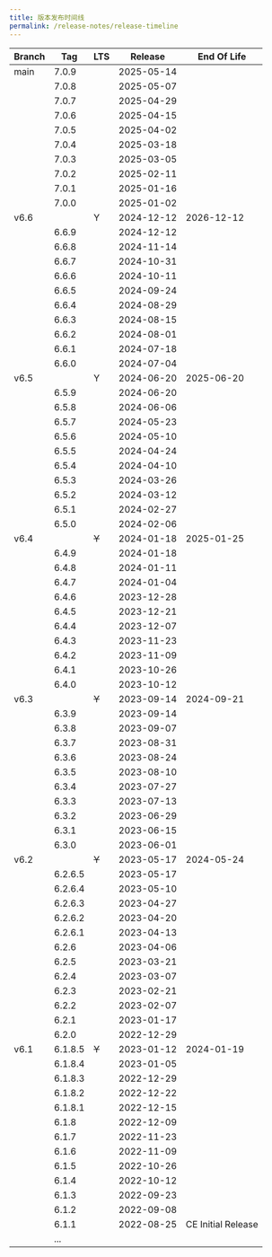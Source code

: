 ```yaml
---
title: 版本发布时间线
permalink: /release-notes/release-timeline
---
```


| Branch | Tag     | LTS   | Release        | End Of Life        |
| ------ | ------- | ----- | -------------- | ------------------ |
| main   | 7.0.9   |       | 2025-05-14     |                    |
|        | 7.0.8   |       | 2025-05-07     |                    |
|        | 7.0.7   |       | 2025-04-29     |                    |
|        | 7.0.6   |       | 2025-04-15     |                    |
|        | 7.0.5   |       | 2025-04-02     |                    |
|        | 7.0.4   |       | 2025-03-18     |                    |
|        | 7.0.3   |       | 2025-03-05     |                    |
|        | 7.0.2   |       | 2025-02-11     |                    |
|        | 7.0.1   |       | 2025-01-16     |                    |
|        | 7.0.0   |       | 2025-01-02     |                    |
| v6.6   |         | Y     | 2024-12-12     | 2026-12-12         |
|        | 6.6.9   |       | 2024-12-12     |                    |
|        | 6.6.8   |       | 2024-11-14     |                    |
|        | 6.6.7   |       | 2024-10-31     |                    |
|        | 6.6.6   |       | 2024-10-11     |                    |
|        | 6.6.5   |       | 2024-09-24     |                    |
|        | 6.6.4   |       | 2024-08-29     |                    |
|        | 6.6.3   |       | 2024-08-15     |                    |
|        | 6.6.2   |       | 2024-08-01     |                    |
|        | 6.6.1   |       | 2024-07-18     |                    |
|        | 6.6.0   |       | 2024-07-04     |                    |
| v6.5   |         | Y     | 2024-06-20     | 2025-06-20         |
|        | 6.5.9   |       | 2024-06-20     |                    |
|        | 6.5.8   |       | 2024-06-06     |                    |
|        | 6.5.7   |       | 2024-05-23     |                    |
|        | 6.5.6   |       | 2024-05-10     |                    |
|        | 6.5.5   |       | 2024-04-24     |                    |
|        | 6.5.4   |       | 2024-04-10     |                    |
|        | 6.5.3   |       | 2024-03-26     |                    |
|        | 6.5.2   |       | 2024-03-12     |                    |
|        | 6.5.1   |       | 2024-02-27     |                    |
|        | 6.5.0   |       | 2024-02-06     |                    |
| v6.4   |         | ~~Y~~ | 2024-01-18     | 2025-01-25         |
|        | 6.4.9   |       | 2024-01-18     |                    |
|        | 6.4.8   |       | 2024-01-11     |                    |
|        | 6.4.7   |       | 2024-01-04     |                    |
|        | 6.4.6   |       | 2023-12-28     |                    |
|        | 6.4.5   |       | 2023-12-21     |                    |
|        | 6.4.4   |       | 2023-12-07     |                    |
|        | 6.4.3   |       | 2023-11-23     |                    |
|        | 6.4.2   |       | 2023-11-09     |                    |
|        | 6.4.1   |       | 2023-10-26     |                    |
|        | 6.4.0   |       | 2023-10-12     |                    |
| v6.3   |         | ~~Y~~ | 2023-09-14     | 2024-09-21         |
|        | 6.3.9   |       | 2023-09-14     |                    |
|        | 6.3.8   |       | 2023-09-07     |                    |
|        | 6.3.7   |       | 2023-08-31     |                    |
|        | 6.3.6   |       | 2023-08-24     |                    |
|        | 6.3.5   |       | 2023-08-10     |                    |
|        | 6.3.4   |       | 2023-07-27     |                    |
|        | 6.3.3   |       | 2023-07-13     |                    |
|        | 6.3.2   |       | 2023-06-29     |                    |
|        | 6.3.1   |       | 2023-06-15     |                    |
|        | 6.3.0   |       | 2023-06-01     |                    |
| v6.2   |         | ~~Y~~ | 2023-05-17     | 2024-05-24         |
|        | 6.2.6.5 |       | 2023-05-17     |                    |
|        | 6.2.6.4 |       | 2023-05-10     |                    |
|        | 6.2.6.3 |       | 2023-04-27     |                    |
|        | 6.2.6.2 |       | 2023-04-20     |                    |
|        | 6.2.6.1 |       | 2023-04-13     |                    |
|        | 6.2.6   |       | 2023-04-06     |                    |
|        | 6.2.5   |       | 2023-03-21     |                    |
|        | 6.2.4   |       | 2023-03-07     |                    |
|        | 6.2.3   |       | 2023-02-21     |                    |
|        | 6.2.2   |       | 2023-02-07     |                    |
|        | 6.2.1   |       | 2023-01-17     |                    |
|        | 6.2.0   |       | 2022-12-29     |                    |
| v6.1   | 6.1.8.5 | ~~Y~~ | 2023-01-12     | 2024-01-19         |
|        | 6.1.8.4 |       | 2023-01-05     |                    |
|        | 6.1.8.3 |       | 2022-12-29     |                    |
|        | 6.1.8.2 |       | 2022-12-22     |                    |
|        | 6.1.8.1 |       | 2022-12-15     |                    |
|        | 6.1.8   |       | 2022-12-09     |                    |
|        | 6.1.7   |       | 2022-11-23     |                    |
|        | 6.1.6   |       | 2022-11-09     |                    |
|        | 6.1.5   |       | 2022-10-26     |                    |
|        | 6.1.4   |       | 2022-10-12     |                    |
|        | 6.1.3   |       | 2022-09-23     |                    |
|        | 6.1.2   |       | 2022-09-08     |                    |
|        | 6.1.1   |       | 2022-08-25     | CE Initial Release |
|        | ...     |       |                |                    |
